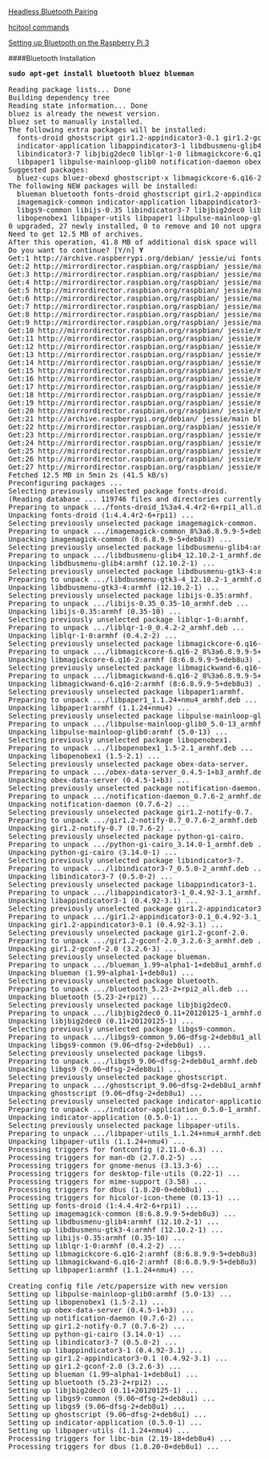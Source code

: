 [Headless Bluetooth Pairing](https://www.raspberrypi.org/forums/viewtopic.php?t=53299&p=409980)

[hcitool commands](http://www.tutorialspoint.com/unix_commands/hcitool.htm)

[Setting up Bluetooth on the Raspberry Pi 3](https://www.element14.com/community/docs/DOC-81266/l/setting-up-bluetooth-on-the-raspberry-pi-3)

####Bluetooth Installation
<pre>
<b>sudo apt-get install bluetooth bluez blueman</b>

Reading package lists... Done
Building dependency tree       
Reading state information... Done
bluez is already the newest version.
bluez set to manually installed.
The following extra packages will be installed:
  fonts-droid ghostscript gir1.2-appindicator3-0.1 gir1.2-gconf-2.0 gir1.2-notify-0.7 imagemagick-common
  indicator-application libappindicator3-1 libdbusmenu-glib4 libdbusmenu-gtk3-4 libgs9 libgs9-common libijs-0.35
  libindicator3-7 libjbig2dec0 liblqr-1-0 libmagickcore-6.q16-2 libmagickwand-6.q16-2 libopenobex1 libpaper-utils
  libpaper1 libpulse-mainloop-glib0 notification-daemon obex-data-server python-gi-cairo
Suggested packages:
  bluez-cups bluez-obexd ghostscript-x libmagickcore-6.q16-2-extra
The following NEW packages will be installed:
  blueman bluetooth fonts-droid ghostscript gir1.2-appindicator3-0.1 gir1.2-gconf-2.0 gir1.2-notify-0.7
  imagemagick-common indicator-application libappindicator3-1 libdbusmenu-glib4 libdbusmenu-gtk3-4 libgs9
  libgs9-common libijs-0.35 libindicator3-7 libjbig2dec0 liblqr-1-0 libmagickcore-6.q16-2 libmagickwand-6.q16-2
  libopenobex1 libpaper-utils libpaper1 libpulse-mainloop-glib0 notification-daemon obex-data-server python-gi-cairo
0 upgraded, 27 newly installed, 0 to remove and 10 not upgraded.
Need to get 12.5 MB of archives.
After this operation, 41.8 MB of additional disk space will be used.
Do you want to continue? [Y/n] <b>Y</b>
Get:1 http://archive.raspberrypi.org/debian/ jessie/ui fonts-droid all 1:4.4.4r2-6+rpi1 [3,728 kB]
Get:2 http://mirrordirector.raspbian.org/raspbian/ jessie/main imagemagick-common all 8:6.8.9.9-5+deb8u3 [150 kB]      
Get:3 http://mirrordirector.raspbian.org/raspbian/ jessie/main libdbusmenu-glib4 armhf 12.10.2-1 [95.6 kB]             
Get:4 http://mirrordirector.raspbian.org/raspbian/ jessie/main libdbusmenu-gtk3-4 armhf 12.10.2-1 [85.2 kB]            
Get:5 http://mirrordirector.raspbian.org/raspbian/ jessie/main libijs-0.35 armhf 0.35-10 [18.5 kB]                     
Get:6 http://mirrordirector.raspbian.org/raspbian/ jessie/main liblqr-1-0 armhf 0.4.2-2 [20.9 kB]                      
Get:7 http://mirrordirector.raspbian.org/raspbian/ jessie/main libpaper1 armhf 1.1.24+nmu4 [21.4 kB]                   
Get:8 http://mirrordirector.raspbian.org/raspbian/ jessie/main libpulse-mainloop-glib0 armhf 5.0-13 [28.5 kB]          
Get:9 http://mirrordirector.raspbian.org/raspbian/ jessie/main libopenobex1 armhf 1.5-2.1 [21.3 kB]                    
Get:10 http://mirrordirector.raspbian.org/raspbian/ jessie/main notification-daemon armhf 0.7.6-2 [48.9 kB]            
Get:11 http://mirrordirector.raspbian.org/raspbian/ jessie/main gir1.2-notify-0.7 armhf 0.7.6-2 [19.8 kB]              
Get:12 http://mirrordirector.raspbian.org/raspbian/ jessie/main python-gi-cairo armhf 3.14.0-1 [310 kB]                
Get:13 http://mirrordirector.raspbian.org/raspbian/ jessie/main libindicator3-7 armhf 0.5.0-2 [48.9 kB]                
Get:14 http://mirrordirector.raspbian.org/raspbian/ jessie/main libmagickcore-6.q16-2 armhf 8:6.8.9.9-5+deb8u3 [1,526 kB]
Get:15 http://mirrordirector.raspbian.org/raspbian/ jessie/main libappindicator3-1 armhf 0.4.92-3.1 [50.0 kB]          
Get:16 http://mirrordirector.raspbian.org/raspbian/ jessie/main gir1.2-appindicator3-0.1 armhf 0.4.92-3.1 [38.3 kB]    
Get:17 http://mirrordirector.raspbian.org/raspbian/ jessie/main gir1.2-gconf-2.0 armhf 3.2.6-3 [362 kB]                
Get:18 http://mirrordirector.raspbian.org/raspbian/ jessie/main libjbig2dec0 armhf 0.11+20120125-1 [46.4 kB]           
Get:19 http://mirrordirector.raspbian.org/raspbian/ jessie/main indicator-application armhf 0.5.0-1 [57.5 kB]          
Get:20 http://mirrordirector.raspbian.org/raspbian/ jessie/main libpaper-utils armhf 1.1.24+nmu4 [17.2 kB]             
Get:21 http://archive.raspberrypi.org/debian/ jessie/main bluetooth all 5.23-2+rpi2 [36.5 kB]                          
Get:22 http://mirrordirector.raspbian.org/raspbian/ jessie/main libmagickwand-6.q16-2 armhf 8:6.8.9.9-5+deb8u3 [382 kB]
Get:23 http://mirrordirector.raspbian.org/raspbian/ jessie/main obex-data-server armhf 0.4.5-1+b3 [76.4 kB]            
Get:24 http://mirrordirector.raspbian.org/raspbian/ jessie/main blueman armhf 1.99~alpha1-1+deb8u1 [1,687 kB]          
Get:25 http://mirrordirector.raspbian.org/raspbian/ jessie/main libgs9-common all 9.06~dfsg-2+deb8u1 [1,979 kB]        
Get:26 http://mirrordirector.raspbian.org/raspbian/ jessie/main libgs9 armhf 9.06~dfsg-2+deb8u1 [1,603 kB]             
Get:27 http://mirrordirector.raspbian.org/raspbian/ jessie/main ghostscript armhf 9.06~dfsg-2+deb8u1 [83.2 kB]         
Fetched 12.5 MB in 5min 2s (41.5 kB/s)      
Preconfiguring packages ...
Selecting previously unselected package fonts-droid.
(Reading database ... 119746 files and directories currently installed.)
Preparing to unpack .../fonts-droid_1%3a4.4.4r2-6+rpi1_all.deb ...
Unpacking fonts-droid (1:4.4.4r2-6+rpi1) ...
Selecting previously unselected package imagemagick-common.
Preparing to unpack .../imagemagick-common_8%3a6.8.9.9-5+deb8u3_all.deb ...
Unpacking imagemagick-common (8:6.8.9.9-5+deb8u3) ...
Selecting previously unselected package libdbusmenu-glib4:armhf.
Preparing to unpack .../libdbusmenu-glib4_12.10.2-1_armhf.deb ...
Unpacking libdbusmenu-glib4:armhf (12.10.2-1) ...
Selecting previously unselected package libdbusmenu-gtk3-4:armhf.
Preparing to unpack .../libdbusmenu-gtk3-4_12.10.2-1_armhf.deb ...
Unpacking libdbusmenu-gtk3-4:armhf (12.10.2-1) ...
Selecting previously unselected package libijs-0.35:armhf.
Preparing to unpack .../libijs-0.35_0.35-10_armhf.deb ...
Unpacking libijs-0.35:armhf (0.35-10) ...
Selecting previously unselected package liblqr-1-0:armhf.
Preparing to unpack .../liblqr-1-0_0.4.2-2_armhf.deb ...
Unpacking liblqr-1-0:armhf (0.4.2-2) ...
Selecting previously unselected package libmagickcore-6.q16-2:armhf.
Preparing to unpack .../libmagickcore-6.q16-2_8%3a6.8.9.9-5+deb8u3_armhf.deb ...
Unpacking libmagickcore-6.q16-2:armhf (8:6.8.9.9-5+deb8u3) ...
Selecting previously unselected package libmagickwand-6.q16-2:armhf.
Preparing to unpack .../libmagickwand-6.q16-2_8%3a6.8.9.9-5+deb8u3_armhf.deb ...
Unpacking libmagickwand-6.q16-2:armhf (8:6.8.9.9-5+deb8u3) ...
Selecting previously unselected package libpaper1:armhf.
Preparing to unpack .../libpaper1_1.1.24+nmu4_armhf.deb ...
Unpacking libpaper1:armhf (1.1.24+nmu4) ...
Selecting previously unselected package libpulse-mainloop-glib0:armhf.
Preparing to unpack .../libpulse-mainloop-glib0_5.0-13_armhf.deb ...
Unpacking libpulse-mainloop-glib0:armhf (5.0-13) ...
Selecting previously unselected package libopenobex1.
Preparing to unpack .../libopenobex1_1.5-2.1_armhf.deb ...
Unpacking libopenobex1 (1.5-2.1) ...
Selecting previously unselected package obex-data-server.
Preparing to unpack .../obex-data-server_0.4.5-1+b3_armhf.deb ...
Unpacking obex-data-server (0.4.5-1+b3) ...
Selecting previously unselected package notification-daemon.
Preparing to unpack .../notification-daemon_0.7.6-2_armhf.deb ...
Unpacking notification-daemon (0.7.6-2) ...
Selecting previously unselected package gir1.2-notify-0.7.
Preparing to unpack .../gir1.2-notify-0.7_0.7.6-2_armhf.deb ...
Unpacking gir1.2-notify-0.7 (0.7.6-2) ...
Selecting previously unselected package python-gi-cairo.
Preparing to unpack .../python-gi-cairo_3.14.0-1_armhf.deb ...
Unpacking python-gi-cairo (3.14.0-1) ...
Selecting previously unselected package libindicator3-7.
Preparing to unpack .../libindicator3-7_0.5.0-2_armhf.deb ...
Unpacking libindicator3-7 (0.5.0-2) ...
Selecting previously unselected package libappindicator3-1.
Preparing to unpack .../libappindicator3-1_0.4.92-3.1_armhf.deb ...
Unpacking libappindicator3-1 (0.4.92-3.1) ...
Selecting previously unselected package gir1.2-appindicator3-0.1.
Preparing to unpack .../gir1.2-appindicator3-0.1_0.4.92-3.1_armhf.deb ...
Unpacking gir1.2-appindicator3-0.1 (0.4.92-3.1) ...
Selecting previously unselected package gir1.2-gconf-2.0.
Preparing to unpack .../gir1.2-gconf-2.0_3.2.6-3_armhf.deb ...
Unpacking gir1.2-gconf-2.0 (3.2.6-3) ...
Selecting previously unselected package blueman.
Preparing to unpack .../blueman_1.99~alpha1-1+deb8u1_armhf.deb ...
Unpacking blueman (1.99~alpha1-1+deb8u1) ...
Selecting previously unselected package bluetooth.
Preparing to unpack .../bluetooth_5.23-2+rpi2_all.deb ...
Unpacking bluetooth (5.23-2+rpi2) ...
Selecting previously unselected package libjbig2dec0.
Preparing to unpack .../libjbig2dec0_0.11+20120125-1_armhf.deb ...
Unpacking libjbig2dec0 (0.11+20120125-1) ...
Selecting previously unselected package libgs9-common.
Preparing to unpack .../libgs9-common_9.06~dfsg-2+deb8u1_all.deb ...
Unpacking libgs9-common (9.06~dfsg-2+deb8u1) ...
Selecting previously unselected package libgs9.
Preparing to unpack .../libgs9_9.06~dfsg-2+deb8u1_armhf.deb ...
Unpacking libgs9 (9.06~dfsg-2+deb8u1) ...
Selecting previously unselected package ghostscript.
Preparing to unpack .../ghostscript_9.06~dfsg-2+deb8u1_armhf.deb ...
Unpacking ghostscript (9.06~dfsg-2+deb8u1) ...
Selecting previously unselected package indicator-application.
Preparing to unpack .../indicator-application_0.5.0-1_armhf.deb ...
Unpacking indicator-application (0.5.0-1) ...
Selecting previously unselected package libpaper-utils.
Preparing to unpack .../libpaper-utils_1.1.24+nmu4_armhf.deb ...
Unpacking libpaper-utils (1.1.24+nmu4) ...
Processing triggers for fontconfig (2.11.0-6.3) ...
Processing triggers for man-db (2.7.0.2-5) ...
Processing triggers for gnome-menus (3.13.3-6) ...
Processing triggers for desktop-file-utils (0.22-1) ...
Processing triggers for mime-support (3.58) ...
Processing triggers for dbus (1.8.20-0+deb8u1) ...
Processing triggers for hicolor-icon-theme (0.13-1) ...
Setting up fonts-droid (1:4.4.4r2-6+rpi1) ...
Setting up imagemagick-common (8:6.8.9.9-5+deb8u3) ...
Setting up libdbusmenu-glib4:armhf (12.10.2-1) ...
Setting up libdbusmenu-gtk3-4:armhf (12.10.2-1) ...
Setting up libijs-0.35:armhf (0.35-10) ...
Setting up liblqr-1-0:armhf (0.4.2-2) ...
Setting up libmagickcore-6.q16-2:armhf (8:6.8.9.9-5+deb8u3) ...
Setting up libmagickwand-6.q16-2:armhf (8:6.8.9.9-5+deb8u3) ...
Setting up libpaper1:armhf (1.1.24+nmu4) ...

Creating config file /etc/papersize with new version
Setting up libpulse-mainloop-glib0:armhf (5.0-13) ...
Setting up libopenobex1 (1.5-2.1) ...
Setting up obex-data-server (0.4.5-1+b3) ...
Setting up notification-daemon (0.7.6-2) ...
Setting up gir1.2-notify-0.7 (0.7.6-2) ...
Setting up python-gi-cairo (3.14.0-1) ...
Setting up libindicator3-7 (0.5.0-2) ...
Setting up libappindicator3-1 (0.4.92-3.1) ...
Setting up gir1.2-appindicator3-0.1 (0.4.92-3.1) ...
Setting up gir1.2-gconf-2.0 (3.2.6-3) ...
Setting up blueman (1.99~alpha1-1+deb8u1) ...
Setting up bluetooth (5.23-2+rpi2) ...
Setting up libjbig2dec0 (0.11+20120125-1) ...
Setting up libgs9-common (9.06~dfsg-2+deb8u1) ...
Setting up libgs9 (9.06~dfsg-2+deb8u1) ...
Setting up ghostscript (9.06~dfsg-2+deb8u1) ...
Setting up indicator-application (0.5.0-1) ...
Setting up libpaper-utils (1.1.24+nmu4) ...
Processing triggers for libc-bin (2.19-18+deb8u4) ...
Processing triggers for dbus (1.8.20-0+deb8u1) ...
</pre>

